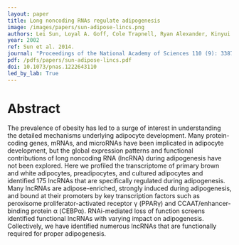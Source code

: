 ```yaml
---
layout: paper
title: Long noncoding RNAs regulate adipogenesis
image: /images/papers/sun-adipose-lincs.png
authors: Lei Sun, Loyal A. Goff, Cole Trapnell, Ryan Alexander, Kinyui Alice Lo, Ezgi Hacisuleyman, Martin Sauvageau, Barbara Tazon-Vega, David R. Kelley, David G. Hendrickson, Bingbing Yuan, Manolis Kellis, Harvey F. Lodish, John L. Rinn.
year: 2002
ref: Sun et al. 2014.
journal: "Proceedings of the National Academy of Sciences 110 (9): 3387-3392."
pdf: /pdfs/papers/sun-adipose-lincs.pdf
doi: 10.1073/pnas.1222643110
led_by_lab: True
---
```


# Abstract

The prevalence of obesity has led to a surge of interest in understanding the detailed mechanisms underlying adipocyte development. Many protein-coding genes, mRNAs, and microRNAs have been implicated in adipocyte development, but the global expression patterns and functional contributions of long noncoding RNA (lncRNA) during adipogenesis have not been explored. Here we profiled the transcriptome of primary brown and white adipocytes, preadipocytes, and cultured adipocytes and identified 175 lncRNAs that are specifically regulated during adipogenesis. Many lncRNAs are adipose-enriched, strongly induced during adipogenesis, and bound at their promoters by key transcription factors such as peroxisome proliferator-activated receptor γ (PPARγ) and CCAAT/enhancer-binding protein α (CEBPα). RNAi-mediated loss of function screens identified functional lncRNAs with varying impact on adipogenesis. Collectively, we have identified numerous lncRNAs that are functionally required for proper adipogenesis.
